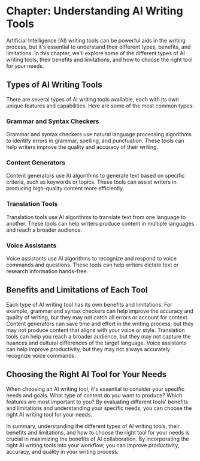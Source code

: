 Chapter: Understanding AI Writing Tools
=======================================

Artificial Intelligence (AI) writing tools can be powerful aids in the writing process, but it's essential to understand their different types, benefits, and limitations. In this chapter, we'll explore some of the different types of AI writing tools, their benefits and limitations, and how to choose the right tool for your needs.

Types of AI Writing Tools
-------------------------

There are several types of AI writing tools available, each with its own unique features and capabilities. Here are some of the most common types:

### Grammar and Syntax Checkers

Grammar and syntax checkers use natural language processing algorithms to identify errors in grammar, spelling, and punctuation. These tools can help writers improve the quality and accuracy of their writing.

### Content Generators

Content generators use AI algorithms to generate text based on specific criteria, such as keywords or topics. These tools can assist writers in producing high-quality content more efficiently.

### Translation Tools

Translation tools use AI algorithms to translate text from one language to another. These tools can help writers produce content in multiple languages and reach a broader audience.

### Voice Assistants

Voice assistants use AI algorithms to recognize and respond to voice commands and questions. These tools can help writers dictate text or research information hands-free.

Benefits and Limitations of Each Tool
-------------------------------------

Each type of AI writing tool has its own benefits and limitations. For example, grammar and syntax checkers can help improve the accuracy and quality of writing, but they may not catch all errors or account for context. Content generators can save time and effort in the writing process, but they may not produce content that aligns with your voice or style. Translation tools can help you reach a broader audience, but they may not capture the nuances and cultural differences of the target language. Voice assistants can help improve productivity, but they may not always accurately recognize voice commands.

Choosing the Right AI Tool for Your Needs
-----------------------------------------

When choosing an AI writing tool, it's essential to consider your specific needs and goals. What type of content do you want to produce? Which features are most important to you? By evaluating different tools' benefits and limitations and understanding your specific needs, you can choose the right AI writing tool for your needs.

In summary, understanding the different types of AI writing tools, their benefits and limitations, and how to choose the right tool for your needs is crucial in maximizing the benefits of AI collaboration. By incorporating the right AI writing tools into your workflow, you can improve productivity, accuracy, and quality in your writing process.
